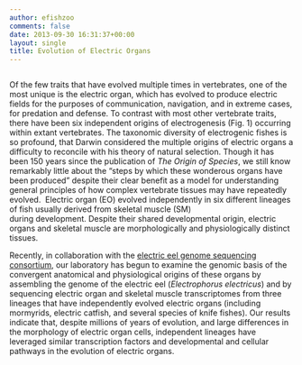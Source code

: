 ```yaml
---
author: efishzoo
comments: false
date: 2013-09-30 16:31:37+00:00
layout: single
title: Evolution of Electric Organs
---
```


<figure style="width: 300px" class="align-right">
  <img src="http://efish.zoology.msu.edu/wp-content/uploads/2013/09/tree-237x300.jpg" alt="">
</figure>

Of the few traits that have evolved multiple times in vertebrates, one of the most unique is the electric organ, which has evolved to produce electric fields for the purposes of communication, navigation, and in extreme cases, for predation and defense. To contrast with most other vertebrate traits, there have been six independent origins of electrogenesis (Fig. 1) occurring within extant vertebrates. The taxonomic diversity of electrogenic fishes is so profound, that Darwin considered the multiple origins of electric organs a difficulty to reconcile with his theory of natural selection. Though it has been 150 years since the publication of _The Origin of Species_, we still know remarkably little about the “steps by which these wonderous organs have been produced” despite their clear benefit as a model for understanding general principles of how complex vertebrate tissues may have repeatedly evolved.  Electric organ (EO) evolved independently in six different lineages of fish usually derived from skeletal muscle (SM) during development. Despite their shared developmental origin, electric organs and skeletal muscle are morphologically and physiologically distinct tissues.

Recently, in collaboration with the [electric eel genome sequencing consortium](http://efishgenomics.zoology.msu.edu), our laboratory has begun to examine the genomic basis of the convergent anatomical and physiological origins of these organs by assembling the genome of the electric eel (_Electrophorus electricus_) and by sequencing electric organ and skeletal muscle transcriptomes from three lineages that have independently evolved electric organs (including mormyrids, electric catfish, and several species of knife fishes). Our results indicate that, despite millions of years of evolution, and large differences in the morphology of electric organ cells, independent lineages have leveraged similar transcription factors and developmental and cellular pathways in the evolution of electric organs.
